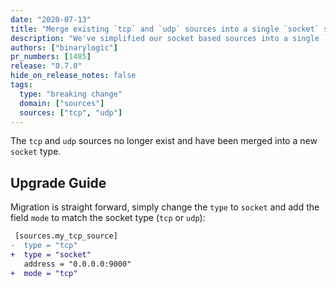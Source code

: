 ```yaml
---
date: "2020-07-13"
title: "Merge existing `tcp` and `udp` sources into a single `socket` source"
description: "We've simplified our socket based sources into a single `socket` source"
authors: ["binarylogic"]
pr_numbers: [1485]
release: "0.7.0"
hide_on_release_notes: false
tags:
  type: "breaking change"
  domain: ["sources"]
  sources: ["tcp", "udp"]
---
```


The `tcp` and `udp` sources no longer exist and have been merged into a new
`socket` type.

## Upgrade Guide

Migration is straight forward, simply change the `type` to `socket` and add the
field `mode` to match the socket type (`tcp` or `udp`):

```diff title="vector.toml"
 [sources.my_tcp_source]
-  type = "tcp"
+  type = "socket"
   address = "0.0.0.0:9000"
+  mode = "tcp"
```
